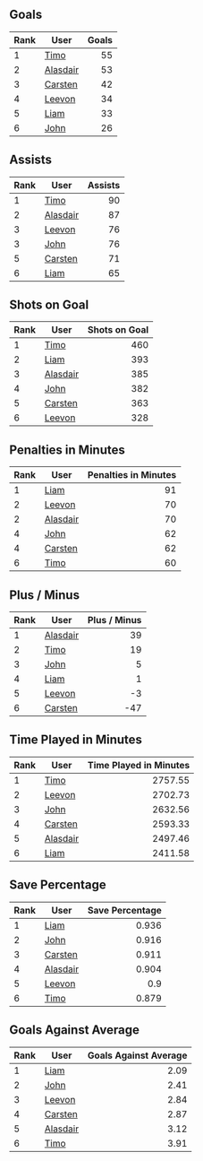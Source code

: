 ## Goals
| Rank | User | Goals |
| :--- | ---- | ---------: |
| 1 | [Timo](https://github.com/llevasseur/hockey-fantasy-leaguye/blob/main/ROSTERS.md#Timo) |  55 |
| 2 | [Alasdair](https://github.com/llevasseur/hockey-fantasy-leaguye/blob/main/ROSTERS.md#Alasdair) |  53 |
| 3 | [Carsten](https://github.com/llevasseur/hockey-fantasy-leaguye/blob/main/ROSTERS.md#Carsten) |  42 |
| 4 | [Leevon](https://github.com/llevasseur/hockey-fantasy-leaguye/blob/main/ROSTERS.md#Leevon) |  34 |
| 5 | [Liam](https://github.com/llevasseur/hockey-fantasy-leaguye/blob/main/ROSTERS.md#Liam) |  33 |
| 6 | [John](https://github.com/llevasseur/hockey-fantasy-leaguye/blob/main/ROSTERS.md#John) |  26 |
## Assists
| Rank | User | Assists |
| :--- | ---- | ---------: |
| 1 | [Timo](https://github.com/llevasseur/hockey-fantasy-leaguye/blob/main/ROSTERS.md#Timo) |  90 |
| 2 | [Alasdair](https://github.com/llevasseur/hockey-fantasy-leaguye/blob/main/ROSTERS.md#Alasdair) |  87 |
| 3 | [Leevon](https://github.com/llevasseur/hockey-fantasy-leaguye/blob/main/ROSTERS.md#Leevon) |  76 |
| 3 | [John](https://github.com/llevasseur/hockey-fantasy-leaguye/blob/main/ROSTERS.md#John) |  76 |
| 5 | [Carsten](https://github.com/llevasseur/hockey-fantasy-leaguye/blob/main/ROSTERS.md#Carsten) |  71 |
| 6 | [Liam](https://github.com/llevasseur/hockey-fantasy-leaguye/blob/main/ROSTERS.md#Liam) |  65 |
## Shots on Goal
| Rank | User | Shots on Goal |
| :--- | ---- | ---------: |
| 1 | [Timo](https://github.com/llevasseur/hockey-fantasy-leaguye/blob/main/ROSTERS.md#Timo) |  460 |
| 2 | [Liam](https://github.com/llevasseur/hockey-fantasy-leaguye/blob/main/ROSTERS.md#Liam) |  393 |
| 3 | [Alasdair](https://github.com/llevasseur/hockey-fantasy-leaguye/blob/main/ROSTERS.md#Alasdair) |  385 |
| 4 | [John](https://github.com/llevasseur/hockey-fantasy-leaguye/blob/main/ROSTERS.md#John) |  382 |
| 5 | [Carsten](https://github.com/llevasseur/hockey-fantasy-leaguye/blob/main/ROSTERS.md#Carsten) |  363 |
| 6 | [Leevon](https://github.com/llevasseur/hockey-fantasy-leaguye/blob/main/ROSTERS.md#Leevon) |  328 |
## Penalties in Minutes
| Rank | User | Penalties in Minutes |
| :--- | ---- | ---------: |
| 1 | [Liam](https://github.com/llevasseur/hockey-fantasy-leaguye/blob/main/ROSTERS.md#Liam) |  91 |
| 2 | [Leevon](https://github.com/llevasseur/hockey-fantasy-leaguye/blob/main/ROSTERS.md#Leevon) |  70 |
| 2 | [Alasdair](https://github.com/llevasseur/hockey-fantasy-leaguye/blob/main/ROSTERS.md#Alasdair) |  70 |
| 4 | [John](https://github.com/llevasseur/hockey-fantasy-leaguye/blob/main/ROSTERS.md#John) |  62 |
| 4 | [Carsten](https://github.com/llevasseur/hockey-fantasy-leaguye/blob/main/ROSTERS.md#Carsten) |  62 |
| 6 | [Timo](https://github.com/llevasseur/hockey-fantasy-leaguye/blob/main/ROSTERS.md#Timo) |  60 |
## Plus / Minus
| Rank | User | Plus / Minus |
| :--- | ---- | ---------: |
| 1 | [Alasdair](https://github.com/llevasseur/hockey-fantasy-leaguye/blob/main/ROSTERS.md#Alasdair) |  39 |
| 2 | [Timo](https://github.com/llevasseur/hockey-fantasy-leaguye/blob/main/ROSTERS.md#Timo) |  19 |
| 3 | [John](https://github.com/llevasseur/hockey-fantasy-leaguye/blob/main/ROSTERS.md#John) |  5 |
| 4 | [Liam](https://github.com/llevasseur/hockey-fantasy-leaguye/blob/main/ROSTERS.md#Liam) |  1 |
| 5 | [Leevon](https://github.com/llevasseur/hockey-fantasy-leaguye/blob/main/ROSTERS.md#Leevon) |  -3 |
| 6 | [Carsten](https://github.com/llevasseur/hockey-fantasy-leaguye/blob/main/ROSTERS.md#Carsten) |  -47 |
## Time Played in Minutes
| Rank | User | Time Played in Minutes |
| :--- | ---- | ---------: |
| 1 | [Timo](https://github.com/llevasseur/hockey-fantasy-leaguye/blob/main/ROSTERS.md#Timo) |  2757.55 |
| 2 | [Leevon](https://github.com/llevasseur/hockey-fantasy-leaguye/blob/main/ROSTERS.md#Leevon) |  2702.73 |
| 3 | [John](https://github.com/llevasseur/hockey-fantasy-leaguye/blob/main/ROSTERS.md#John) |  2632.56 |
| 4 | [Carsten](https://github.com/llevasseur/hockey-fantasy-leaguye/blob/main/ROSTERS.md#Carsten) |  2593.33 |
| 5 | [Alasdair](https://github.com/llevasseur/hockey-fantasy-leaguye/blob/main/ROSTERS.md#Alasdair) |  2497.46 |
| 6 | [Liam](https://github.com/llevasseur/hockey-fantasy-leaguye/blob/main/ROSTERS.md#Liam) |  2411.58 |
## Save Percentage
| Rank | User | Save Percentage |
| :--- | ---- | ---------: |
| 1 | [Liam](https://github.com/llevasseur/hockey-fantasy-leaguye/blob/main/ROSTERS.md#Liam) |  0.936 |
| 2 | [John](https://github.com/llevasseur/hockey-fantasy-leaguye/blob/main/ROSTERS.md#John) |  0.916 |
| 3 | [Carsten](https://github.com/llevasseur/hockey-fantasy-leaguye/blob/main/ROSTERS.md#Carsten) |  0.911 |
| 4 | [Alasdair](https://github.com/llevasseur/hockey-fantasy-leaguye/blob/main/ROSTERS.md#Alasdair) |  0.904 |
| 5 | [Leevon](https://github.com/llevasseur/hockey-fantasy-leaguye/blob/main/ROSTERS.md#Leevon) |  0.9 |
| 6 | [Timo](https://github.com/llevasseur/hockey-fantasy-leaguye/blob/main/ROSTERS.md#Timo) |  0.879 |
## Goals Against Average
| Rank | User | Goals Against Average |
| :--- | ---- | ---------: |
| 1 | [Liam](https://github.com/llevasseur/hockey-fantasy-leaguye/blob/main/ROSTERS.md#Liam) |  2.09 |
| 2 | [John](https://github.com/llevasseur/hockey-fantasy-leaguye/blob/main/ROSTERS.md#John) |  2.41 |
| 3 | [Leevon](https://github.com/llevasseur/hockey-fantasy-leaguye/blob/main/ROSTERS.md#Leevon) |  2.84 |
| 4 | [Carsten](https://github.com/llevasseur/hockey-fantasy-leaguye/blob/main/ROSTERS.md#Carsten) |  2.87 |
| 5 | [Alasdair](https://github.com/llevasseur/hockey-fantasy-leaguye/blob/main/ROSTERS.md#Alasdair) |  3.12 |
| 6 | [Timo](https://github.com/llevasseur/hockey-fantasy-leaguye/blob/main/ROSTERS.md#Timo) |  3.91 |

